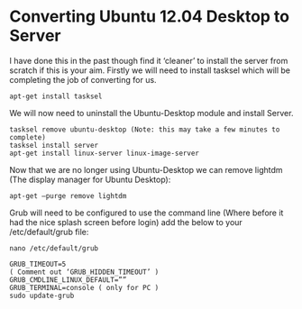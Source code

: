 # Converting Ubuntu 12.04 Desktop to Server

I have done this in the past though find it ‘cleaner’ to install the server from scratch if this is your aim.
Firstly we will need to install tasksel which will be completing the job of converting for us.

```
apt-get install tasksel
```

We will now need to uninstall the Ubuntu-Desktop module and install Server.

```
tasksel remove ubuntu-desktop (Note: this may take a few minutes to complete)
tasksel install server
apt-get install linux-server linux-image-server
```

Now that we are no longer using Ubuntu-Desktop we can remove lightdm (The display manager for Ubuntu Desktop):

```
apt-get –purge remove lightdm
```

Grub will need to be configured to use the command line (Where before it had the nice splash screen before login) add the below to your /etc/default/grub file:

```
nano /etc/default/grub
```

```
GRUB_TIMEOUT=5
( Comment out ‘GRUB_HIDDEN_TIMEOUT’ )
GRUB_CMDLINE_LINUX_DEFAULT=””
GRUB_TERMINAL=console ( only for PC )
sudo update-grub
```
